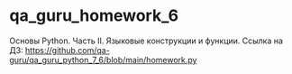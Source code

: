 # qa_guru_homework_6
Основы Python. Часть II. Языковые конструкции и функции.
Ссылка на ДЗ: https://github.com/qa-guru/qa_guru_python_7_6/blob/main/homework.py

